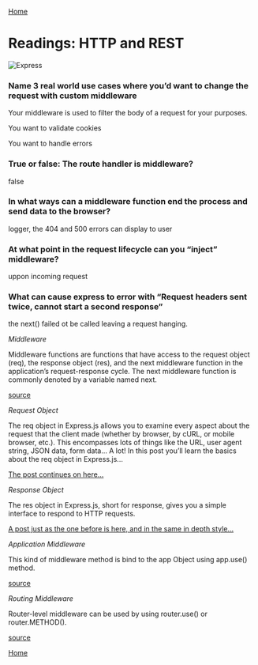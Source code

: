 [Home](https://401repo.github.io/401RN/README)

# Readings: HTTP and REST

![Express](https://miro.medium.com/max/1051/1*q9myzo5Au8OfsaSrCodNmw.png)

### Name 3 real world use cases where you’d want to change the request with custom middleware

Your middleware is used to filter the body of a request for your purposes.

You want to validate cookies

You want to handle errors

### True or false: The route handler is middleware?

false

### In what ways can a middleware function end the process and send data to the browser?

logger, the 404 and 500 errors can display to user

### At what point in the request lifecycle can you “inject” middleware?

uppon incoming request

### What can cause express to error with “Request headers sent twice, cannot start a second response”

the next() failed ot be called leaving a request hanging.

*Middleware*

Middleware functions are functions that have access to the request object (req), the response object (res), and the next middleware function in the application’s request-response cycle. The next middleware function is commonly denoted by a variable named next.

[source](https://expressjs.com/en/guide/using-middleware.html)

*Request Object*

The req object in Express.js allows you to examine every aspect about the request that the client made (whether by browser, by cURL, or mobile browser, etc.). This encompasses lots of things like the URL, user agent string, JSON data, form data… A lot! In this post you’ll learn the basics about the req object in Express.js...

[The post continues on here...](https://www.digitalocean.com/community/tutorials/nodejs-req-object-in-expressjs)

*Response Object*

The res object in Express.js, short for response, gives you a simple interface to respond to HTTP requests.

[A post just as the one before is here, and in the same in depth style...](https://www.digitalocean.com/community/tutorials/nodejs-res-object-in-expressjs)

*Application Middleware*

This kind of middleware method is bind to the app Object  using app.use() method.

[source](http://www.webdevelopmenthelp.net/2017/02/express-middleware-tutorial.html)

*Routing Middleware*

Router-level middleware can be used by using router.use() or router.METHOD().

[source](http://www.webdevelopmenthelp.net/2017/02/express-middleware-tutorial.html)

[Home](https://401repo.github.io/401RN/README)